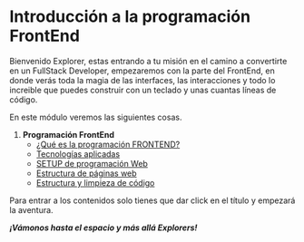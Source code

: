 # Introducción a la programación FrontEnd

Bienvenido Explorer, estas entrando a tu misión en el camino a convertirte en un FullStack Developer, empezaremos con la parte del FrontEnd, en donde verás toda la magia de las interfaces, las interacciones y todo lo increible que puedes construir con un teclado y unas cuantas líneas de código.

En este módulo veremos las siguientes cosas.

1. **Programación FrontEnd**
    - [¿Qué es la programación FRONTEND?](./temario/1.-queEsFrontEnd.md)
	- [Tecnologías aplicadas](./temario/2.-frontEndTecs.md)
	- [SETUP de programación Web](./temario/3.-webDevSetup.md)
	- [Estructura de páginas web](./temario/4.-estructuraWeb.md)
	- [Estructura y limpieza de código](./temario/5.-estructuraCodigo.md)

Para entrar a los contenidos solo tienes que dar click en el título y empezará la aventura.

***¡Vámonos hasta el espacio y más allá Explorers!***
